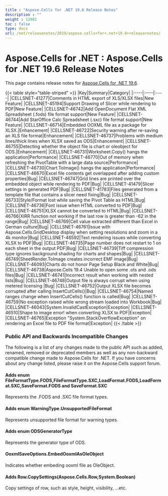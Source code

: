 ```yaml
---
title : "Aspose.Cells for .NET 19.6 Release Notes" 
description : "" 
weight : 12982 
toc : false
type: docs
url: /net/releasenotes/2019/aspose.cells+for+.net+19.6+release+notes/
---
```


# Aspose.Cells for .NET : Aspose.Cells for .NET 19.6 Release Notes


This page contains release notes for [Aspose.Cells for .NET 19.6](https://www.nuget.org/packages/Aspose.Cells/19.6.0).

{{< table style="table-striped" >}}
|Key|Summary|Category|
|:----|:----|:----|
|CELLSNET-41277|Comments in HTML export of XLS/XLSX files|New Feature|
|CELLSNET-45194|Support Drawing of Slicer while rendering to PDF|New Feature|
|CELLSNET-46742|Add OpenDocument Flat XML Spreadsheet (.fods) file format support|New Feature|
|CELLSNET-46744|Add StarOffice Calc Spreadsheet (.sxc) file format support|New Feature|
|CELLSNET-46714|Embedded OOXML file as a package for XLSX.|Enhancement|
|CELLSNET-46722|Security warning after re-saving an XLS file format|Enhancement|
|CELLSNET-46737|Problems with medium lines/thick lines when XLSX saved as ODS|Enhancement|
|CELLSNET-46755|Detecting whether the object file is chart or oleobject for ODS.|Enhancement|
|CELLSNET-46731|Worksheet.Copy() hangs the application|Performance|
|CELLSNET-46770|Out of memory when refreshing the PivotTable with a large data source|Performance|
|CELLSNET-46730|Chart.ToImage() hangs the application|Performance|
|CELLSNET-46670|Excel file contents get overlapped after adding custom properties|Bug|
|CELLSNET-46747|Grid lines are printed over the embedded object while rendering to PDF|Bug|
|CELLSNET-41479|Slicer settings in generated PDF|Bug|
|CELLSNET-41783|Files generated from a template file that contains a slicer need fixing|Bug|
|CELLSNET-46733|Style/Format lost while saving the Pivot Table as HTML|Bug|
|CELLSNET-46736|Font issue when HTML converted to PDF|Bug|
|CELLSNET-46751|XLSX cannot be converted to HTML|Bug|
|CELLSNET-46766|XIRR function not working if the last row is greater than -62 in the range|Bug|
|CELLSNET-46769|Cell value extracted different than Excel in German culture|Bug|
|CELLSNET-46761|Issue with Aspose.Cells.GridDesktop display when setting resolutions and zoom in a 4k monitor|Bug|
|CELLSNET-46592|Text rendering issues while converting XLSX to PDF|Bug|
|CELLSNET-46735|Page number does not restart to 1 on each sheet in the output PDF|Bug|
|CELLSNET-46739|Tiff compression type ignores background shading for charts and shapes|Bug|
|CELLSNET-46749|SheetRender.ToImage creates incorrect EMF image|Bug|
|CELLSNET-46093|Charts do not honor Page Setup Black and White|Bug|
|CELLSNET-46738|Aspose.Cells 19.4 Unable to open some .ots and .ods files|Bug|
|CELLSNET-46741|Incorrect result when working with nested lists|Bug|
|CELLSNET-46748|Output file is always corrupt when using metered licensing |Bug|
|CELLSNET-46752|Output XLSX file becomes corrupted after calling InsertCutCells()|Bug|
|CELLSNET-46754|Named ranges change when InsertCutCells() function is called|Bug|
|CELLSNET-46759|No exception raised while wrong stream loaded into Workbook|Bug|
|CELLSNET-46043|System.InvalidCastException|Exception|
|CELLSNET-46510|Shape to image error! when converting XLSX to PDF|Exception|
|CELLSNET-46765|Exception "System.StackOverflowException" on rendering an Excel file to PDF file format|Exception|
{{< /table >}}

### Public API and Backwards Incompatible Changes

The following is a list of any changes made to the public API such as added, renamed, removed or deprecated members as well as any non-backward compatible change made to Aspose.Cells for .NET. If you have concerns about any change listed, please raise it on the Aspose.Cells support forum.

#### Adds enum FileFormatType.FODS,FileFormatType.SXC,LoadFormat.FODS,LoadFormat.SXC,SaveFormat.FODS and SaveFormat.SXC

Represents the .FODS and .SXC file format types.

#### Adds enum WarningType.UnsupportedFileFormat

Represents unsupported file format for warning types.

#### Adds enum ODSGeneratorType

Represents the generator type of ODS.

#### OoxmlSaveOptions.EmbedOoxmlAsOleObject

Indicates whether embeding ooxml file as OleObject.

#### Adds Row.CopySettings(Aspose.Cells.Row,System.Boolean)

Copy settings of row, such as style, height, visibility, ...etc.


